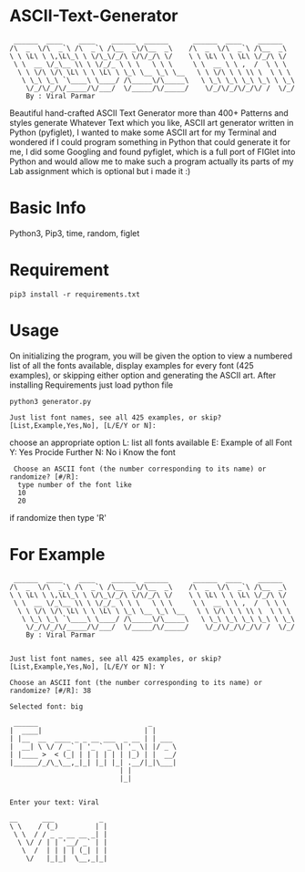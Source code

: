 # ASCII-Text-Generator

     ______  ____    ____    ______  ______      ______  ____    ______
    /\  _  \/\  _`\ /\  _`\ /\__  _\/\__  _\    /\  _  \/\  _`\ /\__  _\
    \ \ \L\ \ \,\L\_\ \ \/\_\/_/\ \/\/_/\ \/    \ \ \L\ \ \ \L\ \/_/\ \/
     \ \  __ \/_\__ \\ \ \/_/_ \ \ \   \ \ \     \ \  __ \ \ ,  /  \ \ \
      \ \ \/\ \/\ \L\ \ \ \L\ \ \_\ \__ \_\ \__   \ \ \/\ \ \ \\ \  \ \ \
       \ \_\ \_\ `\____\ \____/ /\_____\/\_____\   \ \_\ \_\ \_\ \_\ \ \_\
        \/_/\/_/\/_____/\/___/  \/_____/\/_____/    \/_/\/_/\/_/\/ /  \/_/
        By : Viral Parmar

  Beautiful hand-crafted ASCII Text Generator more than 400+ Patterns and styles generate Whatever Text which you like, ASCII art generator written in Python (pyfiglet), I wanted to make some ASCII art for my Terminal and wondered if I could program something in Python that could generate it for me, I did some Googling and found pyfiglet, which is a full port of FIGlet into Python and would allow me to make such a program actually its parts of my Lab assignment which is optional but i made it :)

# Basic Info
  Python3, Pip3, time, random, figlet
  
# Requirement 
    pip3 install -r requirements.txt 

# Usage
  On initializing the program, you will be given the option to view a numbered list of all the fonts available, display examples for every font (425              examples), or skipping either option and generating the ASCII art.
  After installing Requirements just load python file
  
    python3 generator.py
  
    Just list font names, see all 425 examples, or skip? [List,Example,Yes,No], [L/E/Y or N]:
  
  choose an appropriate option
    L: list all fonts available
    E: Example of all Font 
    Y: Yes Procide Further
    N: No i Know the font

     Choose an ASCII font (the number corresponding to its name) or randomize? [#/R]:
      type number of the font like
      10
      20

  if randomize then type 'R'
  
   # For Example
 
     ______  ____    ____    ______  ______      ______  ____    ______
    /\  _  \/\  _`\ /\  _`\ /\__  _\/\__  _\    /\  _  \/\  _`\ /\__  _\
    \ \ \L\ \ \,\L\_\ \ \/\_\/_/\ \/\/_/\ \/    \ \ \L\ \ \ \L\ \/_/\ \/
     \ \  __ \/_\__ \\ \ \/_/_ \ \ \   \ \ \     \ \  __ \ \ ,  /  \ \ \
      \ \ \/\ \/\ \L\ \ \ \L\ \ \_\ \__ \_\ \__   \ \ \/\ \ \ \\ \  \ \ \
       \ \_\ \_\ `\____\ \____/ /\_____\/\_____\   \ \_\ \_\ \_\ \_\ \ \_\
        \/_/\/_/\/_____/\/___/  \/_____/\/_____/    \/_/\/_/\/_/\/ /  \/_/
        By : Viral Parmar


    Just list font names, see all 425 examples, or skip? [List,Example,Yes,No], [L/E/Y or N]: Y

    Choose an ASCII font (the number corresponding to its name) or randomize? [#/R]: 38

    Selected font: big

     ______                           _      
    |  ____|                         | |     
    | |__  __  ____ _ _ __ ___  _ __ | | ___ 
    |  __| \ \/ / _` | '_ ` _ \| '_ \| |/ _ \
    | |____ >  < (_| | | | | | | |_) | |  __/
    |______/_/\_\__,_|_| |_| |_| .__/|_|\___|
                               | |           
                               |_|           


    Enter your text: Viral

    __      ___           _ 
    \ \    / (_)         | |
     \ \  / / _ _ __ __ _| |
      \ \/ / | | '__/ _` | |
       \  /  | | | | (_| | |
        \/   |_|_|  \__,_|_|


